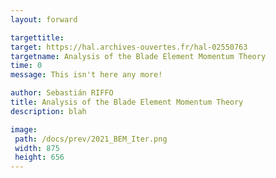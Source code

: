 ```yaml
---
layout: forward

targettitle: 
target: https://hal.archives-ouvertes.fr/hal-02550763
targetname: Analysis of the Blade Element Momentum Theory
time: 0
message: This isn't here any more!

author: Sebastián RIFFO
title: Analysis of the Blade Element Momentum Theory
description: blah

image: 
 path: /docs/prev/2021_BEM_Iter.png
 width: 875	
 height: 656
---
```

